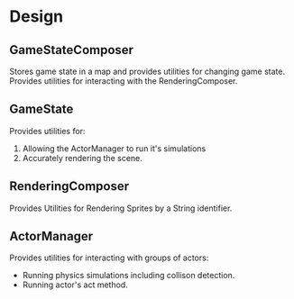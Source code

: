 Design
===

GameStateComposer
---

Stores game state in a map and provides utilities for changing game state.
Provides utilities for interacting with the RenderingComposer.

GameState
---

Provides utilities for:
 1. Allowing the ActorManager to run it's simulations
 2. Accurately rendering the scene.

RenderingComposer
---

Provides Utilities for Rendering Sprites by a String identifier.


ActorManager
---

Provides utilities for interacting with groups of actors:
 - Running physics simulations including collison detection.
 - Running actor's act method.
